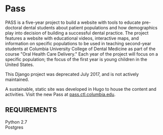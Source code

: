 Pass
==========

PASS is a five-year project to build a website with tools to educate pre-doctoral dental students about patient populations and how demographics play into decision of building a successful dental practice. The project features a website with educational videos, interactive maps, and information on specific populations to be used in teaching second-year students at Columbia University College of Dental Medicine as part of the course "Oral Health Care Delivery." Each year of the project will focus on a specific population; the focus of the first year is young children in the United States.

This Django project was deprecated July 2017, and is not actively maintained.

A sustainable, static site was developed in Hugo to house the content and activities. Visit the new Pass at <a href="http://pass.ctl.columbia.edu">pass.ctl.columbia.edu</a>.

REQUIREMENTS
------------
Python 2.7  
Postgres  
